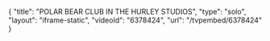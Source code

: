 {
    "title": "POLAR BEAR CLUB IN THE HURLEY STUDIOS",
    "type": "solo",
    "layout": "iframe-static",
    "videoId": "6378424",
    "url": "\/tvpembed\/6378424"
}